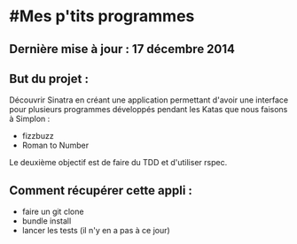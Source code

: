 #Mes p'tits programmes
====================

## Dernière mise à jour : 17 décembre 2014

## But du projet : 

Découvrir Sinatra en créant une application permettant d'avoir une interface pour plusieurs programmes développés pendant les Katas que nous faisons à Simplon : 

- fizzbuzz
- Roman to Number

Le deuxième objectif est de faire du TDD et d'utiliser rspec.

## Comment récupérer cette appli :

- faire un git clone
- bundle install
- lancer les tests (il n'y en a pas à ce jour)

